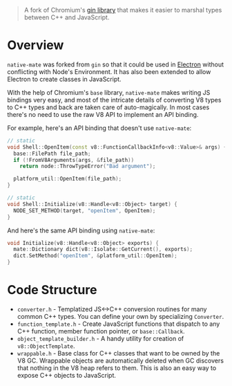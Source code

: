 > A fork of Chromium's [gin library][chromium-gin-lib] that makes it easier to
> marshal types between C++ and JavaScript.

# Overview

`native-mate` was forked from `gin` so that it could be used in
[Electron][electron] without conflicting with Node's Environment. It has also
been extended to allow Electron to create classes in JavaScript.

With the help of Chromium's `base` library, `native-mate` makes writing JS
bindings very easy, and most of the intricate details of converting V8 types
to C++ types and back are taken care of auto-magically. In most cases there's
no need to use the raw V8 API to implement an API binding.

For example, here's an API binding that doesn't use `native-mate`:

```c++
// static
void Shell::OpenItem(const v8::FunctionCallbackInfo<v8::Value>& args) {
  base::FilePath file_path;
  if (!FromV8Arguments(args, &file_path))
    return node::ThrowTypeError("Bad argument");

  platform_util::OpenItem(file_path);
}

// static
void Shell::Initialize(v8::Handle<v8::Object> target) {
  NODE_SET_METHOD(target, "openItem", OpenItem);
}
```

And here's the same API binding using `native-mate`:

```c++
void Initialize(v8::Handle<v8::Object> exports) {
  mate::Dictionary dict(v8::Isolate::GetCurrent(), exports);
  dict.SetMethod("openItem", &platform_util::OpenItem);
}
```

# Code Structure

* `converter.h` - Templatized JS<->C++ conversion routines for many common C++
  types. You can define your own by specializing `Converter`.
* `function_template.h` - Create JavaScript functions that dispatch to any C++
  function, member function pointer, or `base::Callback`.
* `object_template_builder.h` - A handy utility for creation of `v8::ObjectTemplate`.
* `wrappable.h` - Base class for C++ classes that want to be owned by the V8 GC.
  Wrappable objects are automatically deleted when GC discovers that nothing in
  the V8 heap refers to them. This is also an easy way to expose C++ objects to
  JavaScript.


[chromium-gin-lib]: https://code.google.com/p/chromium/codesearch#chromium/src/gin/README.md&sq=package:chromium
[electron]: http://electron.atom.io/
